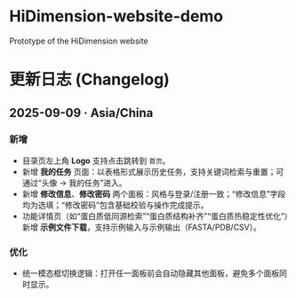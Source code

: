 # HiDimension-website-demo
Prototype of the HiDimension website


# 更新日志 (Changelog)

## 2025-09-09 · Asia/China

### 新增
- 目录页左上角 **Logo** 支持点击跳转到 `首页`。
- 新增 **我的任务** 页面：以表格形式展示历史任务，支持关键词检索与重置；可通过“头像 → 我的任务”进入。
- 新增 **修改信息**、**修改密码** 两个面板：风格与登录/注册一致；“修改信息”字段均为选填；“修改密码”包含基础校验与操作完成提示。
- 功能详情页（如“蛋白质低同源检索”“蛋白质结构补齐”“蛋白质热稳定性优化”）新增 **示例文件下载**，支持示例输入与示例输出（FASTA/PDB/CSV）。

### 优化
- 统一模态框切换逻辑：打开任一面板前会自动隐藏其他面板，避免多个面板同时显示。

